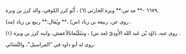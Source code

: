 ٦٦٧٩ -** مد س:** وبرة الحارثي (٦) ، أَبُو كرز الكوفي، والد كرز بن وبرة.

روى عن، ربيعة بن زياد (س) ،** ويُقال:** ربيع بن زياد (مد) .

روى عنه، دَاوُد بْن عَبد الله الأَودِيّ (مد س) ، وسُلَيْمانالأعمش، وابنه كرز بن وبرة (١) .

روى له أبو داود في "المراسيل"، والنَّسَائي.